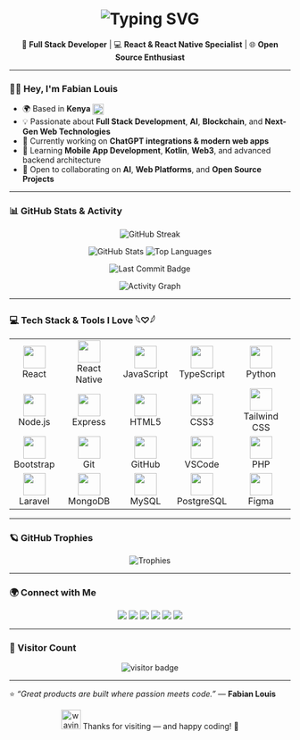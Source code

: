<!-- ✨ Animated Typing Intro -->
<h1 align="center">
  <img src="https://readme-typing-svg.herokuapp.com?font=Fira+Code&pause=1000&color=00C2CB&center=true&vCenter=true&width=600&lines=👋+Hey,+I'm+Fabian+Louis;🚀+Full+Stack+Developer;⚛️+React+%7C+React+Native+Specialist;🌍+Tech+Enthusiast+from+Kenya;🎯+Building+impactful+digital+experiences" alt="Typing SVG" />
</h1>

<p align="center">
  🚀 <strong>Full Stack Developer</strong> | 💻 <strong>React & React Native Specialist</strong> | 🌐 <strong>Open Source Enthusiast</strong>
</p>

---

### 🧑‍💻 Hey, I'm Fabian Louis

- 🌍 Based in **Kenya** <img src="https://flagcdn.com/w20/ke.png" width="20" alt="Kenya Flag" style="vertical-align: middle;"/>  
- 💡 Passionate about **Full Stack Development**, **AI**, **Blockchain**, and **Next-Gen Web Technologies**  
- 🔭 Currently working on **ChatGPT integrations & modern web apps**  
- 🌱 Learning **Mobile App Development**, **Kotlin**, **Web3**, and advanced backend architecture  
- 🤝 Open to collaborating on **AI**, **Web Platforms**, and **Open Source Projects**

---

### 📊 GitHub Stats & Activity

<p align="center">
  <img src="https://streak-stats.vercel.app?user=09c011ab0&theme=tokyonight&hide_border=true&v=2" alt="GitHub Streak"/>
</p>

<p align="center">
  <img src="https://github-readme-stats.vercel.app/api?username=09c011ab0&show_icons=true&theme=tokyonight&hide_border=true" alt="GitHub Stats"/>
  <img src="https://github-readme-stats.vercel.app/api/top-langs/?username=09c011ab0&layout=compact&theme=tokyonight&hide_border=true" alt="Top Languages"/>
</p>

<p align="center">
  <img src="https://img.shields.io/github/last-commit/09c011ab0/09c011ab0?style=for-the-badge&logo=github&color=0e75b6" alt="Last Commit Badge"/>
</p>

<p align="center">
  <img src="https://github-readme-activity-graph.vercel.app/graph?username=09c011ab0&theme=tokyo-night&hide_border=true" alt="Activity Graph"/>
</p>

---

### 💻 Tech Stack & Tools I Love 𓆩♡𓆪

<table align="center">
  <tr>
    <td align="center"><img src="https://cdn.jsdelivr.net/gh/devicons/devicon/icons/react/react-original.svg" height="40"/><br/>React</td>
    <td align="center"><img src="https://cdn.jsdelivr.net/gh/devicons/devicon/icons/react/react-original.svg" height="40"/><br/>React Native</td>
    <td align="center"><img src="https://cdn.jsdelivr.net/gh/devicons/devicon/icons/javascript/javascript-original.svg" height="40"/><br/>JavaScript</td>
    <td align="center"><img src="https://cdn.jsdelivr.net/gh/devicons/devicon/icons/typescript/typescript-original.svg" height="40"/><br/>TypeScript</td>
    <td align="center"><img src="https://cdn.jsdelivr.net/gh/devicons/devicon/icons/python/python-original.svg" height="40"/><br/>Python</td>
  </tr>
  <tr>
    <td align="center"><img src="https://cdn.jsdelivr.net/gh/devicons/devicon/icons/nodejs/nodejs-original.svg" height="40"/><br/>Node.js</td>
    <td align="center"><img src="https://cdn.jsdelivr.net/gh/devicons/devicon/icons/express/express-original.svg" height="40"/><br/>Express</td>
    <td align="center"><img src="https://cdn.jsdelivr.net/gh/devicons/devicon/icons/html5/html5-original.svg" height="40"/><br/>HTML5</td>
    <td align="center"><img src="https://cdn.jsdelivr.net/gh/devicons/devicon/icons/css3/css3-original.svg" height="40"/><br/>CSS3</td>
    <td align="center"><img src="https://www.vectorlogo.zone/logos/tailwindcss/tailwindcss-icon.svg" height="40"/><br/>Tailwind CSS</td>
  </tr>
  <tr>
    <td align="center"><img src="https://cdn.jsdelivr.net/gh/devicons/devicon/icons/bootstrap/bootstrap-original.svg" height="40"/><br/>Bootstrap</td>
    <td align="center"><img src="https://cdn.jsdelivr.net/gh/devicons/devicon/icons/git/git-original.svg" height="40"/><br/>Git</td>
    <td align="center"><img src="https://cdn.jsdelivr.net/gh/devicons/devicon/icons/github/github-original.svg" height="40"/><br/>GitHub</td>
    <td align="center"><img src="https://cdn.jsdelivr.net/gh/devicons/devicon/icons/vscode/vscode-original.svg" height="40"/><br/>VSCode</td>
    <td align="center"><img src="https://cdn.jsdelivr.net/gh/devicons/devicon/icons/php/php-original.svg" height="40"/><br/>PHP</td>
  </tr>
  <tr>
    <td align="center"><img src="https://cdn.jsdelivr.net/gh/devicons/devicon/icons/laravel/laravel-original.svg" height="40"/><br/>Laravel</td>
    <td align="center"><img src="https://cdn.jsdelivr.net/gh/devicons/devicon/icons/mongodb/mongodb-original.svg" height="40"/><br/>MongoDB</td>
    <td align="center"><img src="https://cdn.jsdelivr.net/gh/devicons/devicon/icons/mysql/mysql-original.svg" height="40"/><br/>MySQL</td>
    <td align="center"><img src="https://cdn.jsdelivr.net/gh/devicons/devicon/icons/postgresql/postgresql-original.svg" height="40"/><br/>PostgreSQL</td>
    <td align="center"><img src="https://cdn.jsdelivr.net/gh/devicons/devicon/icons/figma/figma-original.svg" height="40"/><br/>Figma</td>
  </tr>
</table>

---

### 🪐 GitHub Trophies

<p align="center">
  <img src="https://github-profile-trophy.vercel.app/?username=09c011ab0&theme=tokyonight&no-frame=true&row=1&column=6" alt="Trophies"/>
</p>

---

### 🌍 Connect with Me

<p align="center">
  <a href="https://x.com/_fabianlouis"><img src="https://img.shields.io/badge/X-@_FabianLouis-black?style=for-the-badge&logo=x" /></a>
  <a href="https://fabianlouis.figma.site"><img src="https://img.shields.io/badge/Portfolio-Figma-black?style=for-the-badge&logo=figma" /></a>
  <a href="mailto:fabianlouis99@gmail.com"><img src="https://img.shields.io/badge/Email-Contact%20Me-green?style=for-the-badge&logo=gmail" /></a>
  <a href="https://dev.to/fabianlou1s"><img src="https://img.shields.io/badge/Dev.to-fabianlou1s-black?style=for-the-badge&logo=dev.to" /></a>
  <a href="https://hashnode.com/@fabianlouis"><img src="https://img.shields.io/badge/Hashnode-fabianlouis-blue?style=for-the-badge&logo=hashnode" /></a>
  <a href="https://fabianlou1s.medium.com/"><img src="https://img.shields.io/badge/Medium-fabianlou1s-grey?style=for-the badge&logo=medium" /></a>
</p>

---

### 👀 Visitor Count

<p align="center">
  <img src="https://komarev.com/ghpvc/?username=09c011ab0&label=Profile%20Views&color=0e75b6&style=for-the-badge" alt="visitor badge"/>
</p>

---

⭐️ *“Great products are built where passion meets code.”* — **Fabian Louis**

<p align="center">
  <img src="https://media.giphy.com/media/hvRJCLFzcasrR4ia7z/giphy.gif" width="35" alt="waving hand"/>
  Thanks for visiting — and happy coding! 🚀
</p>
